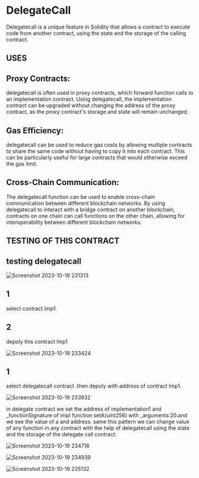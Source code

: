 
# DelegateCall

Delegatecall is a unique feature in Solidity that allows a contract to execute code from another contract, using the state and the storage of the calling contract.

## USES
## Proxy Contracts:

 delegatecall is often used in proxy contracts, which forward function calls to an implementation contract. Using delegatecall, the implementation contract can be upgraded without changing the address of the proxy contract, as the proxy contract's storage and state will remain unchanged.

##  Gas Efficiency:

  delegatecall can be used to reduce gas costs by allowing multiple contracts to share the same code without having to copy it into each contract. This can be particularly useful for large contracts that would otherwise exceed the gas limit.

## Cross-Chain Communication:
  
   The delegatecall function can be used to enable cross-chain communication between different blockchain networks. By using delegatecall to interact with a bridge contract on another blockchain, contracts on one chain can call functions on the other chain, allowing for interoperability between different blockchain networks.
## TESTING OF THIS CONTRACT


## testing delegatecall



![Screenshot 2023-10-19 231313](https://github.com/Areeba000/delegatecall/assets/140241495/c877dd21-a432-4b6b-bc44-fe4e0ae38b0b)

## 1

select contract Imp1.

## 2

depoly this contract Imp1


![Screenshot 2023-10-19 233424](https://github.com/Areeba000/delegatecall/assets/140241495/030fbf60-0069-4fbc-8102-8a945ade3951)

## 1
 select delegatecall contract .then depoly with address of contract Imp1.

 

![Screenshot 2023-10-19 233932](https://github.com/Areeba000/delegatecall/assets/140241495/f7d61f49-f269-4751-b17a-c6d24d563763)

in delegate contract we set the address of implementation1 and _functionSignature of impl  function setA(uint256) with _arguments:20.and we see the value of a and address.
same this pattern we can change value of any function in any contract with the help of delegatecall  using the state and the storage of the delegate call contract.




![Screenshot 2023-10-19 234716](https://github.com/Areeba000/delegatecall/assets/140241495/b0d77440-e9dc-40a8-a342-1cb749bf7c9f)

![Screenshot 2023-10-19 234939](https://github.com/Areeba000/delegatecall/assets/140241495/f9ea43d9-4c9d-4feb-8288-ca405d289ace)

![Screenshot 2023-10-19 235132](https://github.com/Areeba000/delegatecall/assets/140241495/fa2872cb-3865-4d76-9653-5746b588bd0d)



